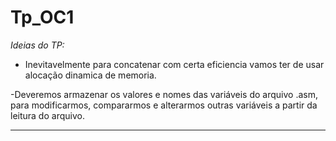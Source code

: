 # Tp_OC1

_Ideias do TP:_

- Inevitavelmente para concatenar com certa eficiencia vamos ter de usar alocação dinamica de memoria.

-Deveremos armazenar os valores e nomes das variáveis do arquivo .asm, para modificarmos, compararmos e alterarmos outras variáveis a partir da leitura do arquivo.


--------------------------------------------

